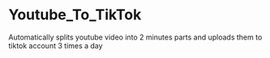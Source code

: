 # Youtube_To_TikTok
Automatically splits youtube video into 2 minutes parts and uploads them to tiktok account 3 times a day
